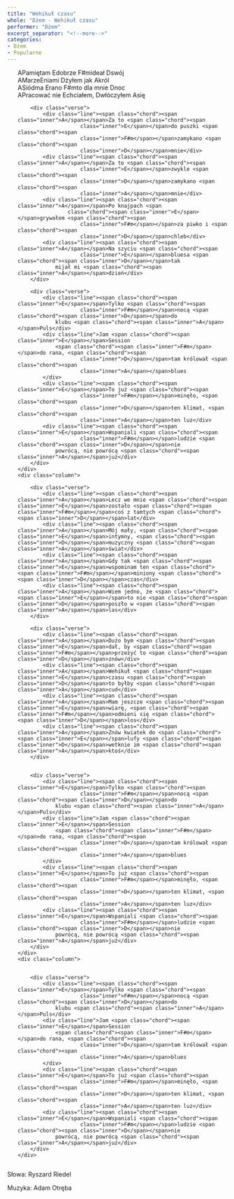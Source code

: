 ```yaml
---
title: "Wehikuł czasu"
whole: "Dżem - Wehikuł czasu"
performer: "Dżem"
excerpt_separator: "<!--more-->"
categories:
- Dżem
- Popularne
---
```


<ul class="song">
    <div class="column">
        <div class="verse">
            <div class="line"><span class="chord"><span class="inner">A</span></span>Pamiętam <span class="chord"><span
                        class="inner">E</span></span>dobrze <span class="chord"><span
                        class="inner">F#m</span></span>ideał <span class="chord"><span class="inner">D</span></span>swój
            </div>
            <div class="line"><span class="chord"><span class="inner">A</span></span>Marze<span class="chord"><span
                        class="inner">E</span></span>niami <span class="chord"><span class="inner">D</span></span>żyłem
                jak <span class="chord"><span class="inner">A</span></span>król</div>
            <div class="line"><span class="chord"><span class="inner">A</span></span>Siódma <span class="chord"><span
                        class="inner">E</span></span>rano <span class="chord"><span class="inner">F#m</span></span>to
                dla mnie <span class="chord"><span class="inner">D</span></span>noc</div>
            <div class="line"><span class="chord"><span class="inner">A</span></span>Pracować nie <span
                    class="chord"><span class="inner">E</span></span>chciałem, <span class="chord"><span
                        class="inner">D</span></span>włóczyłem <span class="chord"><span
                        class="inner">A</span></span>się</div>
        </div>

        <div class="verse">
            <div class="line"><span class="chord"><span class="inner">A</span></span>Za to <span class="chord"><span
                        class="inner">E</span></span>do puszki <span class="chord"><span
                        class="inner">F#m</span></span>zamykano <span class="chord"><span
                        class="inner">D</span></span>mnie</div>
            <div class="line"><span class="chord"><span class="inner">A</span></span>Za to <span class="chord"><span
                        class="inner">E</span></span>zwykle <span class="chord"><span
                        class="inner">D</span></span>zamykano <span class="chord"><span
                        class="inner">A</span></span>mnie</div>
            <div class="line"><span class="chord"><span class="inner">A</span></span>Po knajpach <span
                    class="chord"><span class="inner">E</span></span>grywałem <span class="chord"><span
                        class="inner">F#m</span></span>za piwko i <span class="chord"><span
                        class="inner">D</span></span>chleb</div>
            <div class="line"><span class="chord"><span class="inner">A</span></span>Na szyciu <span class="chord"><span
                        class="inner">E</span></span>bluesa <span class="chord"><span class="inner">D</span></span>tak
                mijał mi <span class="chord"><span class="inner">A</span></span>dzień</div>
        </div>

        <div class="verse">
            <div class="line"><span class="chord"><span class="inner">E</span></span>Tylko <span class="chord"><span
                        class="inner">F#m</span></span>nocą <span class="chord"><span class="inner">D</span></span>do
                klubu <span class="chord"><span class="inner">A</span></span>Puls</div>
            <div class="line">Jam <span class="chord"><span class="inner">E</span></span>Session
                <span class="chord"><span class="inner">F#m</span></span>do rana, <span class="chord"><span
                        class="inner">D</span></span>tam królował <span class="chord"><span
                        class="inner">A</span></span>blues
            </div>
            <div class="line"><span class="chord"><span class="inner">E</span></span>To już <span class="chord"><span
                        class="inner">F#m</span></span>minęło, <span class="chord"><span
                        class="inner">D</span></span>ten klimat, <span class="chord"><span
                        class="inner">A</span></span>ten luz</div>
            <div class="line"><span class="chord"><span class="inner">E</span></span>Wspaniali <span class="chord"><span
                        class="inner">F#m</span></span>ludzie <span class="chord"><span class="inner">D</span></span>nie
                powrócą, nie powrócą <span class="chord"><span class="inner">A</span></span>już</div>
        </div>
    </div>
    <div class="column">

        <div class="verse">
            <div class="line"><span class="chord"><span class="inner">A</span></span>Lecz we mnie <span class="chord"><span class="inner">E</span></span>zostało <span class="chord"><span class="inner">F#m</span></span>coś z tamtych <span class="chord"><span class="inner">D</span></span>lat</div>
            <div class="line"><span class="chord"><span class="inner">A</span></span>Mój mały, <span class="chord"><span class="inner">E</span></span>intymny, <span class="chord"><span class="inner">D</span></span>muzyczny <span class="chord"><span class="inner">A</span></span>świat</div>
            <div class="line"><span class="chord"><span class="inner">A</span></span>Gdy tak <span class="chord"><span class="inner">E</span></span>wspominam ten <span class="chord"><span class="inner">F#m</span></span>miniony <span class="chord"><span class="inner">D</span></span>czas</div>
            <div class="line"><span class="chord"><span class="inner">A</span></span>Wiem jedno, że <span class="chord"><span class="inner">E</span></span>to nie <span class="chord"><span class="inner">D</span></span>poszło w <span class="chord"><span class="inner">A</span></span>las</div>
        </div>

        <div class="verse">
            <div class="line"><span class="chord"><span class="inner">A</span></span>Dużo bym <span class="chord"><span class="inner">E</span></span>dał, by <span class="chord"><span class="inner">F#m</span></span>przeżyć to <span class="chord"><span class="inner">D</span></span>znów</div>
            <div class="line"><span class="chord"><span class="inner">A</span></span>Wehikuł <span class="chord"><span class="inner">E</span></span>czasu <span class="chord"><span class="inner">D</span></span>to byłby <span class="chord"><span class="inner">A</span></span>cud</div>
            <div class="line"><span class="chord"><span class="inner">A</span></span>Mam jeszcze <span class="chord"><span class="inner">E</span></span>wiarę, <span class="chord"><span class="inner">F#m</span></span>odmieni się <span class="chord"><span class="inner">D</span></span>los</div>
            <div class="line"><span class="chord"><span class="inner">A</span></span>Znów kwiatek do <span class="chord"><span class="inner">E</span></span>lufy <span class="chord"><span class="inner">D</span></span>wetknie im <span class="chord"><span class="inner">A</span></span>ktoś</div>
        </div>


        <div class="verse">
            <div class="line"><span class="chord"><span class="inner">E</span></span>Tylko <span class="chord"><span
                        class="inner">F#m</span></span>nocą <span class="chord"><span class="inner">D</span></span>do
                klubu <span class="chord"><span class="inner">A</span></span>Puls</div>
            <div class="line">Jam <span class="chord"><span class="inner">E</span></span>Session
                <span class="chord"><span class="inner">F#m</span></span>do rana, <span class="chord"><span
                        class="inner">D</span></span>tam królował <span class="chord"><span
                        class="inner">A</span></span>blues
            </div>
            <div class="line"><span class="chord"><span class="inner">E</span></span>To już <span class="chord"><span
                        class="inner">F#m</span></span>minęło, <span class="chord"><span
                        class="inner">D</span></span>ten klimat, <span class="chord"><span
                        class="inner">A</span></span>ten luz</div>
            <div class="line"><span class="chord"><span class="inner">E</span></span>Wspaniali <span class="chord"><span
                        class="inner">F#m</span></span>ludzie <span class="chord"><span class="inner">D</span></span>nie
                powrócą, nie powrócą <span class="chord"><span class="inner">A</span></span>już</div>
        </div>
    </div>
    <div class="column">


        <div class="verse">
            <div class="line"><span class="chord"><span class="inner">E</span></span>Tylko <span class="chord"><span
                        class="inner">F#m</span></span>nocą <span class="chord"><span class="inner">D</span></span>do
                klubu <span class="chord"><span class="inner">A</span></span>Puls</div>
            <div class="line">Jam <span class="chord"><span class="inner">E</span></span>Session
                <span class="chord"><span class="inner">F#m</span></span>do rana, <span class="chord"><span
                        class="inner">D</span></span>tam królował <span class="chord"><span
                        class="inner">A</span></span>blues
            </div>
            <div class="line"><span class="chord"><span class="inner">E</span></span>To już <span class="chord"><span
                        class="inner">F#m</span></span>minęło, <span class="chord"><span
                        class="inner">D</span></span>ten klimat, <span class="chord"><span
                        class="inner">A</span></span>ten luz</div>
            <div class="line"><span class="chord"><span class="inner">E</span></span>Wspaniali <span class="chord"><span
                        class="inner">F#m</span></span>ludzie <span class="chord"><span class="inner">D</span></span>nie
                powrócą, nie powrócą <span class="chord"><span class="inner">A</span></span>już</div>
        </div>
    </div>

</ul>

<!--more-->

Słowa: Ryszard Riedel

Muzyka: Adam Otręba
